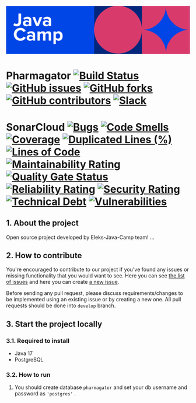 <img src="api/src/main/resources/images/java-camp.png">

# Pharmagator [![Build Status](https://app.travis-ci.com/Oleksandr-Eleks/pharmagator.svg?branch=develop)](https://app.travis-ci.com/Oleksandr-Eleks/pharmagator) [![GitHub issues](https://img.shields.io/github/issues/Oleksandr-Eleks/pharmagator)](https://github.com/Oleksandr-Eleks/pharmagator/issues) [![GitHub forks](https://img.shields.io/github/forks/Oleksandr-Eleks/pharmagator)](https://github.com/Oleksandr-Eleks/pharmagator/network/members) [![GitHub contributors](https://img.shields.io/github/contributors/Oleksandr-Eleks/pharmagator)](https://github.com/Oleksandr-Eleks/pharmagator/contributors) [![Slack](https://img.shields.io/badge/slack-chat-pink.svg)](https://eleksjavacamp2021.slack.com)

# SonarCloud  [![Bugs](https://sonarcloud.io/api/project_badges/measure?project=eleks-jc-2021&metric=bugs)](https://sonarcloud.io/dashboard?id=eleks-jc-2021) [![Code Smells](https://sonarcloud.io/api/project_badges/measure?project=eleks-jc-2021&metric=code_smells)](https://sonarcloud.io/dashboard?id=eleks-jc-2021) [![Coverage](https://sonarcloud.io/api/project_badges/measure?project=eleks-jc-2021&metric=coverage)](https://sonarcloud.io/dashboard?id=eleks-jc-2021) [![Duplicated Lines (%)](https://sonarcloud.io/api/project_badges/measure?project=eleks-jc-2021&metric=duplicated_lines_density)](https://sonarcloud.io/dashboard?id=eleks-jc-2021) [![Lines of Code](https://sonarcloud.io/api/project_badges/measure?project=eleks-jc-2021&metric=ncloc)](https://sonarcloud.io/dashboard?id=eleks-jc-2021) [![Maintainability Rating](https://sonarcloud.io/api/project_badges/measure?project=eleks-jc-2021&metric=sqale_rating)](https://sonarcloud.io/dashboard?id=eleks-jc-2021) [![Quality Gate Status](https://sonarcloud.io/api/project_badges/measure?project=eleks-jc-2021&metric=alert_status)](https://sonarcloud.io/dashboard?id=eleks-jc-2021) [![Reliability Rating](https://sonarcloud.io/api/project_badges/measure?project=eleks-jc-2021&metric=reliability_rating)](https://sonarcloud.io/dashboard?iid=eleks-jc-2021) [![Security Rating](https://sonarcloud.io/api/project_badges/measure?project=eleks-jc-2021&metric=security_rating)](https://sonarcloud.io/dashboard?id=eleks-jc-2021) [![Technical Debt](https://sonarcloud.io/api/project_badges/measure?project=eleks-jc-2021&metric=sqale_index)](https://sonarcloud.io/dashboard?id=eleks-jc-2021)  [![Vulnerabilities](https://sonarcloud.io/api/project_badges/measure?project=eleks-jc-2021&metric=vulnerabilities)](https://sonarcloud.io/dashboard?id=eleks-jc-2021)


## 1. About the project

Open source project developed by Eleks-Java-Camp team! ...

## 2. How to contribute

You're encouraged to contribute to our project if you've found any issues or missing functionality that you would want to see. Here you can see [the list of issues](https://github.com/Oleksandr-Eleks/pharmagator/issues) and here you can create [a new issue](https://github.com/Oleksandr-Eleks/pharmagator/issues/new).

Before sending any pull request, please discuss requirements/changes to be implemented using an existing issue or by creating a new one. All pull requests should be done into `develop` branch.

## 3. Start the project locally

### 3.1. Required to install

* Java 17
* PostgreSQL

### 3.2. How to run

1. You should create database `pharmagator` and set your db username and password as `'postgres'` .


